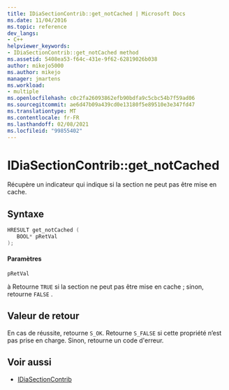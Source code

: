 ```yaml
---
title: IDiaSectionContrib::get_notCached | Microsoft Docs
ms.date: 11/04/2016
ms.topic: reference
dev_langs:
- C++
helpviewer_keywords:
- IDiaSectionContrib::get_notCached method
ms.assetid: 5408ea53-f64c-431e-9f62-62819026b038
author: mikejo5000
ms.author: mikejo
manager: jmartens
ms.workload:
- multiple
ms.openlocfilehash: c0c2fa26093862efb90bdfa9c5cbc54b7f59ad06
ms.sourcegitcommit: ae6d47b09a439cd0e13180f5e89510e3e347fd47
ms.translationtype: MT
ms.contentlocale: fr-FR
ms.lasthandoff: 02/08/2021
ms.locfileid: "99855402"
---
```

# <a name="idiasectioncontribget_notcached"></a>IDiaSectionContrib::get_notCached
Récupère un indicateur qui indique si la section ne peut pas être mise en cache.

## <a name="syntax"></a>Syntaxe

```C++
HRESULT get_notCached ( 
   BOOL* pRetVal
);
```

#### <a name="parameters"></a>Paramètres
 `pRetVal`

à Retourne `TRUE` si la section ne peut pas être mise en cache ; sinon, retourne `FALSE` .

## <a name="return-value"></a>Valeur de retour
 En cas de réussite, retourne `S_OK`. Retourne `S_FALSE` si cette propriété n’est pas prise en charge. Sinon, retourne un code d'erreur.

## <a name="see-also"></a>Voir aussi
- [IDiaSectionContrib](../../debugger/debug-interface-access/idiasectioncontrib.md)